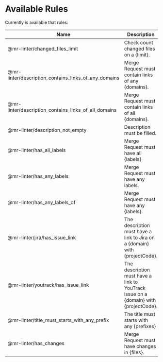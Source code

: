 # Available Rules

Currently is available that rules:

| Name | Description | Parameters |
| ------------ | ------------ | ------------ |
| @mr-linter/changed_files_limit | Check count changed files on a {limit}. |  `limit` - integer   <br/>  |
| @mr-linter/description_contains_links_of_any_domains | Merge Request must contain links of any {domains}. |  `domains` - array  of strings   <br/>  |
| @mr-linter/description_contains_links_of_all_domains | Merge Request must contain links of all {domains}. |  `domains` - array  of strings   <br/>  |
| @mr-linter/description_not_empty | Description must be filled. |  None  |
| @mr-linter/has_all_labels | Merge Request must have all {labels} |  `labels` - array  of strings   <br/>  |
| @mr-linter/has_any_labels | Merge Request must have any labels. |  None  |
| @mr-linter/has_any_labels_of | Merge Request must have any {labels}. |  `labels` - array  of strings   <br/>  |
| @mr-linter/jira/has_issue_link | The description must have a link to Jira on a {domain} with {projectCode}. |  `domain` - string   <br/>  `projectCode` - string   <br/>  |
| @mr-linter/youtrack/has_issue_link | The description must have a link to YouTrack issue on a {domain} with {projectCode}. |  `domain` - string   <br/>  `projectCode` - string   <br/>  |
| @mr-linter/title_must_starts_with_any_prefix | The title must starts with any {prefixes} |  `prefixes` - array  of strings   <br/>  |
| @mr-linter/has_changes | Merge Request must have changes in {files}. |  `changes` - array   <br/>  |
